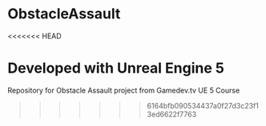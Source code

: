 # ObstacleAssault
<<<<<<< HEAD

Developed with Unreal Engine 5
=======
Repository for Obstacle Assault project from Gamedev.tv UE 5 Course
>>>>>>> 6164bfb090534437a0f27d3c23f13ed6622f7763
